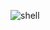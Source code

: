 ![shell](https://user-images.githubusercontent.com/106748811/186365339-b5219aab-67d2-4827-a6da-e044607b897c.png)

